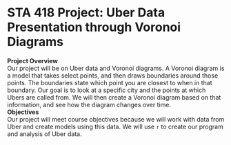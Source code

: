# STA 418 Project: Uber Data Presentation through Voronoi Diagrams
**Project Overview**\
Our project will be on Uber data and Voronoi diagrams. A Voronoi diagram is a model that takes select points, and then draws boundaries around those points. The boundaries state which point you are closest to when in that boundary. Our goal is to look at a specific city and the points at which Ubers are called from. We will then create a Voronoi diagram based on that information, and see how the diagram changes over time.\
**Objectives**\
Our project will meet course objectives because we will work with data from Uber and create models using this data. We will use `r` to create our program and analysis of Uber data.
